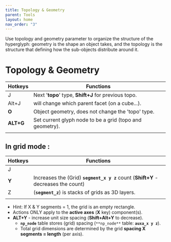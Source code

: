 ```yaml
---
title: Topology & Geometry
parent: Tools
layout: home
nav_order: "3"
---
```

Use topology and geometry parameter to organize the structure of the hyperglyph: geometry is the shape an object takes, and the topology is the structure that defining how the sub-objects distribute around it.


# Topology & Geometry

| Hotkeys   | Functions                                                |
| --------- | -------------------------------------------------------- |
| J         | Next '**topo**' type, **Shift+J** for previous topo.     |
| Alt+J     | will change which parent facet (on a cube...).           |
| **O**     | Object geometry, does not change the 'topo' type.        |
| **ALT+G** | Set current glyph node to be a grid (topo and geometry). |
|           |                                                          |


## In grid mode :

| Hotkeys | Functions                                                                          |
| ------- | ---------------------------------------------------------------------------------- |
| J       |                                                                                    |
| **Y**   | Increases the (Grid) **`segment_x y z`** count (**Shift+Y** - decreases the count) |
| Z       | (**`segment_z`**) is stacks of grids as 3D layers.                                 |
|         |                                                                                    |

- Hint: If X & Y segments = 1, the grid is an empty rectangle.
- Actions ONLY apply to the **active axes** (**X** key) component(s).
- **ALT+Y** - increase unit size spacing (**Shift+Alt+Y** to decrease).
    - **`np_node`** table stores (grid) spacing (`**np_node**` table: **`auxa_x y z`**).
    - Total grid dimensions are determined by the grid **spacing X segments = length** (per axis).
